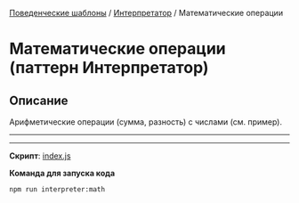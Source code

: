 [Поведенческие шаблоны](../../#readme) / [Интерпретатор](../#readme) / Математические операции

# Математические операции (паттерн Интерпретатор)

## Описание

Арифметические операции (сумма, разность) с числами (см. пример).

***
***

**Скрипт**: [index.js](./index.js)

**Команда для запуска кода**

```
npm run interpreter:math
```
